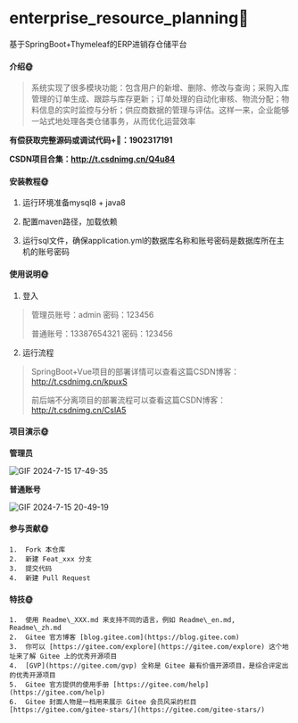 # enterprise_resource_planning🎂
基于SpringBoot+Thymeleaf的ERP进销存仓储平台

#### 介绍🌞

> 系统实现了很多模块功能：包含用户的新增、删除、修改与查询；采购入库管理的订单生成、跟踪与库存更新；订单处理的自动化审核、物流分配；物料信息的实时监控与分析；供应商数据的管理与评估。这样一来，企业能够一站式地处理各类仓储事务，从而优化运营效率

**有偿获取完整源码或调试代码+🐧：1902317191**

**CSDN项目合集：http://t.csdnimg.cn/Q4u84**


#### 安装教程🌞

1. 运行环境准备mysql8 + java8

2. 配置maven路径，加载依赖

3. 运行sql文件，确保application.yml的数据库名称和账号密码是数据库所在主机的账号密码

#### 使用说明🌞

1. 登入

> 管理员账号：admin	密码：123456
>
> 普通账号：13387654321	密码：123456

2. 运行流程

>  SpringBoot+Vue项目的部署详情可以查看这篇CSDN博客：http://t.csdnimg.cn/kpuxS
>
>  前后端不分离项目的部署流程可以查看这篇CSDN博客：http://t.csdnimg.cn/CslA5

#### 项目演示🌞

**管理员**

![GIF 2024-7-15 17-49-35](https://github.com/user-attachments/assets/eb2e0b06-b9c8-4730-96f4-331d0624ceea)


**普通账号**

![GIF 2024-7-15 20-49-19](https://github.com/user-attachments/assets/e3b5cc93-c2a1-4c5b-87f6-35fe2debeb19)


#### 参与贡献🌞

    1.  Fork 本仓库
    2.  新建 Feat_xxx 分支
    3.  提交代码
    4.  新建 Pull Request


#### 特技🌞

    1.  使用 Readme\_XXX.md 来支持不同的语言，例如 Readme\_en.md, Readme\_zh.md
    2.  Gitee 官方博客 [blog.gitee.com](https://blog.gitee.com)
    3.  你可以 [https://gitee.com/explore](https://gitee.com/explore) 这个地址来了解 Gitee 上的优秀开源项目
    4.  [GVP](https://gitee.com/gvp) 全称是 Gitee 最有价值开源项目，是综合评定出的优秀开源项目
    5.  Gitee 官方提供的使用手册 [https://gitee.com/help](https://gitee.com/help)
    6.  Gitee 封面人物是一档用来展示 Gitee 会员风采的栏目 [https://gitee.com/gitee-stars/](https://gitee.com/gitee-stars/)
